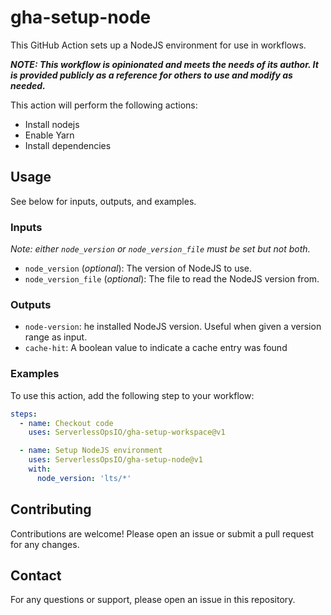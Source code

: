 # gha-setup-node
This GitHub Action sets up a NodeJS environment for use in workflows.

_**NOTE: This workflow is opinionated and meets the needs of its author. It is provided publicly as a reference for others to use and modify as needed.**_

This action will perform the following actions:
* Install nodejs
* Enable Yarn
* Install dependencies

## Usage
See below for inputs, outputs, and examples.

### Inputs

_Note: either `node_version` or `node_version_file` must be set but not both._

- `node_version` (_optional_): The version of NodeJS to use.
- `node_version_file` (_optional_): The file to read the NodeJS version from.

### Outputs
- `node-version`: he installed NodeJS version. Useful when given a version range as input.
- `cache-hit`: A boolean value to indicate a cache entry was found

### Examples
To use this action, add the following step to your workflow:

```yaml
steps:
  - name: Checkout code
    uses: ServerlessOpsIO/gha-setup-workspace@v1

  - name: Setup NodeJS environment
    uses: ServerlessOpsIO/gha-setup-node@v1
    with:
      node_version: 'lts/*'
```

## Contributing
Contributions are welcome! Please open an issue or submit a pull request for any changes.

## Contact
For any questions or support, please open an issue in this repository.
